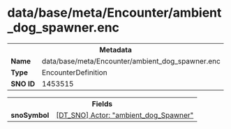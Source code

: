 <h1>data/base/meta/Encounter/ambient_dog_spawner.enc</h1><table><tr><th colspan="100%">Metadata</th></tr><tr><td><b>Name</b></td><td>data/base/meta/Encounter/ambient_dog_spawner.enc</td></tr><tr><td><b>Type</b></td><td>EncounterDefinition</td></tr><tr><td><b>SNO ID</b></td><td>1453515</td></tr></table>

<table><tr><th colspan="100%">Fields</th></tr><tr><td><b>snoSymbol</b></td><td><a href="..\Actor\ambient_dog_Spawner.acr.md">[DT_SNO] Actor: "ambient_dog_Spawner"</a></td></tr></table>


